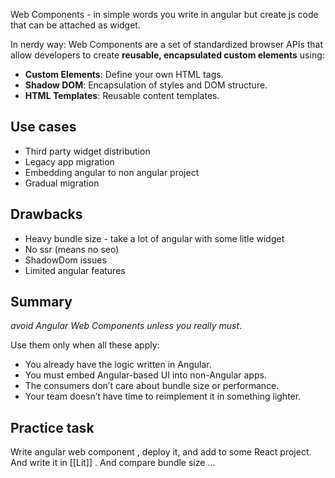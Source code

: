 Web Components - in simple words you write in angular but create js code that can be attached as widget. 

In nerdy way:
Web Components are a set of standardized browser APIs that allow developers to create **reusable, encapsulated custom elements** using:
- **Custom Elements**: Define your own HTML tags.
- **Shadow DOM**: Encapsulation of styles and DOM structure.
- **HTML Templates**: Reusable content templates.

## Use cases
- Third party widget distribution 
- Legacy app migration
 - Embedding angular to non angular project
- Gradual migration

## Drawbacks
- Heavy bundle size - take a lot of angular with some litle widget
- No ssr (means no seo)
- ShadowDom issues 
- Limited angular features


## Summary
*avoid Angular Web Components unless you really must*.

Use them only when all these apply:
- You already have the logic written in Angular.
- You must embed Angular-based UI into non-Angular apps.
- The consumers don’t care about bundle size or performance.
- Your team doesn’t have time to reimplement it in something lighter.


## Practice task
Write angular web component , deploy it, and add to some React project.
And write it in [[Lit]] . And compare bundle size ...